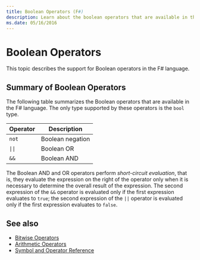 ```yaml
---
title: Boolean Operators (F#)
description: Learn about the boolean operators that are available in the F# programming language.
ms.date: 05/16/2016
---
```

# Boolean Operators

This topic describes the support for Boolean operators in the F# language.

## Summary of Boolean Operators

The following table summarizes the Boolean operators that are available in the F# language. The only type supported by these operators is the `bool` type.

|Operator|Description|
|--------|-----------|
|`not`|Boolean negation|
|<code>&#124;&#124;</code>|Boolean OR|
|`&&`|Boolean AND|

The Boolean AND and OR operators perform *short-circuit evaluation*, that is, they evaluate the expression on the right of the operator only when it is necessary to determine the overall result of the expression. The second expression of the `&&` operator is evaluated only if the first expression evaluates to `true`; the second expression of the `||` operator is evaluated only if the first expression evaluates to `false`.

## See also

- [Bitwise Operators](bitwise-operators.md)
- [Arithmetic Operators](arithmetic-operators.md)
- [Symbol and Operator Reference](index.md)
